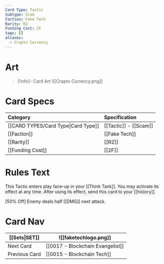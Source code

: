 ```yaml
---
Card Type: Tactic
Subtype: Scam
Faction: Fake Tech
Rarity: R2
Funding Cost: 2F
tags: []
aliases:
  - Crapto Currency
---
```

# Art

> [!info]- Card Art
> ![[Crapto Currency.png]]

# Card Specs

| Category | Specification| 
| :--- | :--- |
| [[CARD TYPES/Card Type\|Card Type]] | [[Tactic]] - [[Scam]] |  
| [[Faction]] | [[Fake Tech]] |  
| [[Rarity]] | [[R2]] |  
| [[Funding Cost]] | [[2F]] |  

# Rules Text  

This Tactic enters play face-up in your [[Think Tank]]. You may activate its effect at any time.
After using its effect, send this card to your [[history]].  

[50% Off] Enemy deals half [[DMG]] next attack.  

# Card Nav

| [[Sets\|SET]]           | ![[faketechlogo.png]]          |
| ------------- | ------------------------------ |
| Next Card     | [[0017 - Blockchain Evangelist]] |
| Previous Card | [[0015 - Blockchain Tech]]         |

